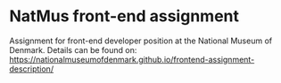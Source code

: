 # NatMus front-end assignment

Assignment for front-end developer position at the National Museum of Denmark. Details can be found on: https://nationalmuseumofdenmark.github.io/frontend-assignment-description/
